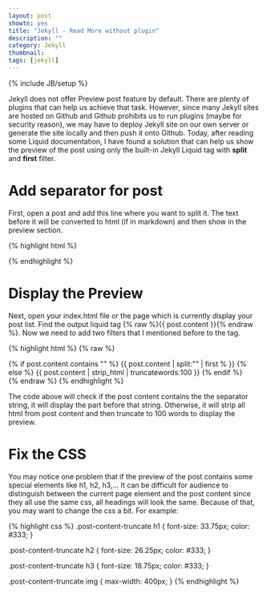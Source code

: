 ```yaml
---
layout: post
showtn: yes
title: "Jekyll - Read More without plugin"
description: ""
category: Jekyll
thumbnail: 
tags: [jekyll]
---
```

{% include JB/setup %}

Jekyll does not offer Preview post feature by default. There are plenty of
plugins that can help us achieve that task. However, since many Jekyll sites are
hosted on Github and Github prohibits us to run plugins (maybe for security
reason), we may have to deploy Jekyll site on our own server or
generate the site locally and then push it onto Github. Today, after reading some
Liquid documentation, I have found a solution that can help us show the preview
of the post using only the built-in Jekyll Liquid tag with **split** and
**first** filter.

# Add separator for post

First, open a post and add this line where you want to split it. The text before
it will be converted to html (if in markdown) and then show in the preview
section.

{% highlight html %}
<!-- more -->
{% endhighlight %}

# Display the Preview

Next, open your index.html file or the page which is currently display your post
list. Find the output liquid tag {% raw %}{{ post.content }}{% endraw %}. Now we
need to add two filters that I mentioned before to the tag.

{% highlight html %}
{% raw %}
<div class="post-content-truncate">
  {% if post.content contains "<!-- more -->" %}
    {{ post.content | split:"<!-- more -->" | first % }}
  {% else %}
    {{ post.content | strip_html | truncatewords:100 }}
  {% endif %}
</div>
{% endraw %}
{% endhighlight %}

<!-- more -->

The code above will check if the post content contains the the separator string,
it will display the part before that string. Otherwise, it will strip all html
from post content and then truncate to 100 words to display the preview.

# Fix the CSS

You may notice one problem that if the preview of the post contains some special
elements like h1, h2, h3,... It can be difficult for audience to distinguish
between the current page element and the post content since they all use the
same css, all headings will look the same. Because of that, you may want to
change the css a bit. For example:

{% highlight css %}
.post-content-truncate h1 {
	font-size: 33.75px;
	color: #333;
}

.post-content-truncate h2 {
	font-size: 26.25px;
	color: #333;
}

.post-content-truncate h3 {
	font-size: 18.75px;
	color: #333;
}

.post-content-truncate img {
	max-width: 400px;
}
{% endhighlight %}
